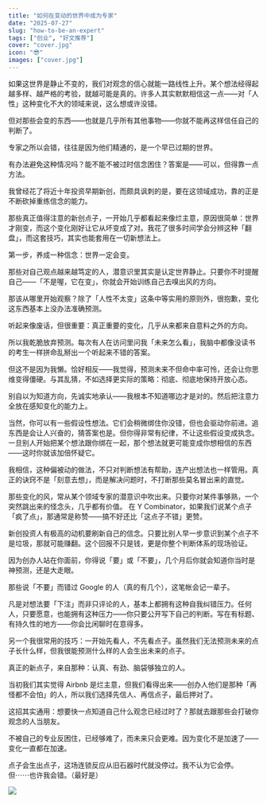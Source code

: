 ```yaml
---
title: "如何在变动的世界中成为专家"
date: "2025-07-27"
slug: "how-to-be-an-expert"
tags: ["创业", "好文推荐"]
cover: "cover.jpg"
icon: "😎"
images: ["cover.jpg"]
---
```

如果这世界是静止不变的，我们对观念的信心就能一路线性上升。某个想法经得起越多样、越严格的考验，就越可能是真的。许多人其实默默相信这一点——对「人性」这种变化不大的领域来说，这么想或许没错。



但对那些会变的东西——也就是几乎所有其他事物——你就不能再这样信任自己的判断了。



专家之所以会错，往往是因为他们精通的，是一个早已过期的世界。



有办法避免这种情况吗？能不能不被过时信念困住？答案是——可以，但得靠一点方法。



我曾经花了将近十年投资早期新创，而颇具讽刺的是，要在这领域成功，靠的正是不断砍掉重练信念的能力。



那些真正值得注意的新创点子，一开始几乎都看起来像烂主意，原因很简单：世界才刚变，而这个变化刚好让它从坏变成了对。我花了很多时间学会分辨这种「翻盘」，而这套技巧，其实也能套用在一切新想法上。



第一步，养成一种信念：世界一定会变。



那些对自己观点越来越笃定的人，潜意识里其实是认定世界静止。只要你不时提醒自己——「不是喔，它在变」，你就会开始训练自己去嗅出风的方向。



那该从哪里开始观察？除了「人性不太变」这条中等实用的原则外，很抱歉，变化这东西基本上没办法准确预测。



听起来像废话，但很重要：真正重要的变化，几乎从来都来自意料之外的方向。



所以我乾脆放弃预测。每次有人在访问里问我「未来怎么看」，我脑中都像没读书的考生一样拼命乱掰出一个听起来不错的答案。



但这不是因为我懒。恰好相反——我觉得，预测未来不但命中率可怜，还会让你思维变得僵硬。与其乱猜，不如选择更实际的策略：彻底、彻底地保持开放心态。



别自以为知道方向，先诚实地承认——我根本不知道哪边才是对的。然后把注意力全放在感知变化的能力上。



当然，你可以有一些假设性想法。它们会稍微绑住你没错，但也会驱动你前进。追东西是会让人兴奋的，猜答案也是。但你得非常有纪律，不让这些假设变成执念。
一旦别人开始把某个想法跟你绑在一起，那个想法就更可能变成你想相信的东西——这时你就该加倍怀疑它。



我相信，这种偏被动的做法，不只对判断想法有帮助，连产出想法也一样管用。真正的诀窍不是「刻意去想」，而是解决问题时，不打断那些莫名冒出来的直觉。



那些变化的风，常从某个领域专家的潜意识中吹出来。只要你对某件事够熟，一个突然跳出来的怪念头，几乎都有价值。
在 Y Combinator，如果我们说某个点子「疯了点」，那通常是称赞——搞不好还比「这点子不错」更赞。



新创投资人有极高的动机要刷新自己的信念。只要比别人早一步意识到某个点子不是垃圾，那就可能赚翻。这个回报不只是钱，更是你整个判断体系的现场验证。



因为创办人站在你面前，你得说「要」或「不要」，几个月后你就会知道你当时是神预测，还是大走眼。



那些说「不要」而错过 Google 的人（真的有几个），这笔帐会记一辈子。



凡是对想法要「下注」而非只评论的人，基本上都拥有这种自我纠错压力。任何人，只要愿意，也能拥有这种压力——你只要公开写下自己的判断。写在有标题、有持久性的地方——你会比闲聊时在意得多。



另一个我很常用的技巧：一开始先看人，不先看点子。虽然我们无法预测未来的点子长什么样，但我很能预测什么样的人会生出未来的点子。



真正的新点子，来自那种：认真、有劲、脑袋够独立的人。



当初我们其实觉得 Airbnb 是烂主意，但我们看得出来——创办人他们是那种「再怪都不会怕」的人，所以我们选择先信人、再信点子，最后押对了。



这招其实通用：想要快一点知道自己什么观念已经过时了？那就去跟那些会打破你观念的人当朋友。



不被自己的专业反困住，已经够难了，而未来只会更难。因为变化不是加速了——变化一直都在加速。



点子会生出点子，这场连锁反应从旧石器时代就没停过。我不认为它会停。
但⋯⋯也许我会错。（最好是）




![](https://prod-files-secure.s3.us-west-2.amazonaws.com/112d0858-5090-4d34-a606-b75eb8d65fd2/46476355-9cf3-4e99-9b7a-3531bc426380/1000202064.png?X-Amz-Algorithm=AWS4-HMAC-SHA256&X-Amz-Content-Sha256=UNSIGNED-PAYLOAD&X-Amz-Credential=ASIAZI2LB46637RXWFKU%2F20251015%2Fus-west-2%2Fs3%2Faws4_request&X-Amz-Date=20251015T153125Z&X-Amz-Expires=3600&X-Amz-Security-Token=IQoJb3JpZ2luX2VjEM%2F%2F%2F%2F%2F%2F%2F%2F%2F%2F%2FwEaCXVzLXdlc3QtMiJGMEQCIHsR5EObtQXQP5y1CUEBnWEPs35xmZT3cBGPWiKjMzhWAiAmW58eNSJCqP6Q6m%2BjBpxLDor7Bz79P61VJocYXa9g6Sr%2FAwh4EAAaDDYzNzQyMzE4MzgwNSIMIXCr%2BHv9XBfAKJwjKtwDvhM52rqJYL%2BjkyqRtrO3ctpx4qEwiU6T4C7rTyr1dFk%2BLOrOH2BL5Dp1ErNrQMGIISQbJZ13xkqVkqhv0UTd9eMoAmSq%2F1%2F3PnAe7UdM2NNfIPVCxdhbqAyAOH6dSq6vtcydGsc6CrGlgpnF79ODU0dpxfWINJX2wfESjOnqmtk8NU0okLzzNxSPh04soFuAnIL7JmuBYoQZ4gycUerN86lEhVaEnFndpqKSrQmRCOEP6dG0YCweqRLsH59L2yH8Qt2GjDaTLohkrgWQ4ebgUxB5FNfUqRCk%2BulgPYv0rUtp3XUlFcGqgbemk1OmeirzS2Pw9VcUIviA8%2FYmqwBoNcz57BSoMcxFeoNjUzoA8u0nfzEqHmEF9Miqq4avg9P6cXtqEwdcmUgCKVaZ80MK1T3SHBKEYHW%2FLqQ3QIqPczguJ8fEWheR7RyNf5roYnH6s7HLqMB13Hs72rEmD9pPkecOJaQxaiCYp2c5HooPt1FeBeMP1TbUKSePNc1JdPORtoGz3kFBIzzct16AZEDw7hFDUlJDblYKrqXjYaMHdq1Bte9zSSauERzcoyevun3ox%2BA2%2FLBvTw0QhaUgyk8KHMUFJ3I5PGBxeChhHZfhsTwKZdaGZIK1akLS3%2Bkwut%2B%2BxwY6pgHiswchIvE7tPYU63di8hsL%2B9a%2FRTZ2jJoo5h68AuhCVWkGhrKo3vfmEwCCHMkw%2BoIHLv07QDNElLqaZF%2BYEYCkjGDAfo7YjcuGaDsuNNEiBPEEfcItJ4OhbWthaNa1stumNsyvjjc2A%2Bxm6eMRjRVjZ8FyAFlfqwoyiccAoNdgqfD41ChfwfVKENv6FSCeBbxClfXkcLNQWpD%2BmLOPgERGz%2FyxwMa9&X-Amz-Signature=e96d3b8c27f2c0c7a04a5b7da6015dcf25ad3af3d0d42e2b14889eb8e292433c&X-Amz-SignedHeaders=host&x-amz-checksum-mode=ENABLED&x-id=GetObject)

